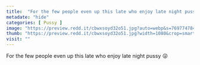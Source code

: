 ```yaml
---
title:  "For the few people even up this late who enjoy late night pussy 😜"
metadate: "hide"
categories: [ Pussy ]
image: "https://preview.redd.it/cbwxsoyd32o51.jpg?auto=webp&s=7697747842491e335fd96c35adface91c72c6b7b"
thumb: "https://preview.redd.it/cbwxsoyd32o51.jpg?width=1080&crop=smart&auto=webp&s=4c85d22f01f570885fa99b47f22f1eb615543d4b"
visit: ""
---
```

For the few people even up this late who enjoy late night pussy 😜
